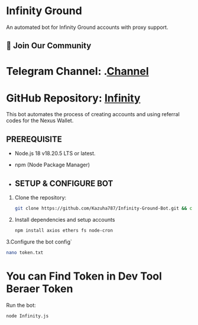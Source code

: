 # Infinity Ground

An automated bot for Infinity Ground accounts with proxy support.

## 📢 Join Our Community

# Telegram Channel: .[Channel](https://t.me/Offical_Im_kazuha)
# GitHub Repository: [Infinity](https://github.com/Kazuha787/Infinity-Ground-Bot.git)

This bot automates the process of creating accounts and using referral codes for the Nexus Wallet.

## PREREQUISITE

- Node.js 18 v18.20.5 LTS or latest.
- npm (Node Package Manager)

- ## SETUP & CONFIGURE BOT

1. Clone the repository:

   ```sh
   git clone https://github.com/Kazuha787/Infinity-Ground-Bot.git && cd Infinity-Ground-Bot
   ```

2. Install dependencies and setup accounts

   ```sh
   npm install axios ethers fs node-cron
   ```

 3.Configure the bot config`
   ```sh
   nano token.txt
   ```
# You can Find Token in Dev Tool Beraer Token  
 Run the bot:

   ```sh
   node Infinity.js
   ```

